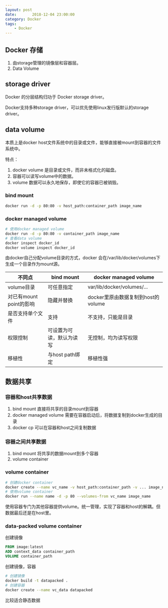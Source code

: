 ```yaml
---
layout: post
date:       2018-12-04 23:00:00
category: Docker
tags:
    - Docker
---
```


## Docker 存储

1. 由storage管理的镜像层和容器层。
2. Data Volume



## storage driver

Docker 的分层结构归功于 Docker storage driver。

Docker支持多种storage driver，可以优先使用linux发行版默认的storage driver。



## data volume

本质上是docker host文件系统中的目录或文件，能够直接被mount到容器的文件系统中。

特点：

1. docker volume 是目录或文件，而非未格式化的磁盘。
2. 容器可以读写volume中的数据。
3. volume 数据可以永久地保存，即使它的容器已被销毁。



### bind mount

```bash
docker run -d -p 80:80 -v host_path:container_path image_name
```

### docker managed volume

```bash
# 使用docker managed volume
docker run -d -p 80:80 -v container_path image_name
# 查看data volume
docker inspect docker_id
docker volume inspect docker_id
```

由docker自己分配volume目录的方式，docker 会在/var/lib/docker/volumes下生成一个目录作为mount源。

| 不同点                  | bind mount               | docker managed volume              |
| ----------------------- | ------------------------ | ---------------------------------- |
| volume目录              | 可任意指定               | var/lib/docker/volumes/...         |
| 对已有mount point的影响 | 隐藏并替换               | docker里原由数据复制到host的volume |
| 是否支持单个文件        | 支持                     | 不支持，只能是目录                 |
| 权限控制                | 可设置为可读，默认为读写 | 无控制，均为读写权限               |
| 移植性                  | 与host path绑定          | 移植性强                           |

## 数据共享

### 容器和host共享数据

1. bind mount 直接将共享的目录mount到容器
2. docker managed volume 需要在容器启动后，将数据复制到docker生成的目录
3. docker cp 可以在容器和host之间复制数据

### 容器之间共享数据

1. bind mount 将共享的数据mount到多个容器
2. volume container

### volume container

```bash
# 创建docker container
docker create --name vc_name -v host_path:container_path -v ... image_name
# 使用volume container
docker run --name name -d -p 80 --volumes-from vc_name image_name
```

使用容器专门为其他容器提供volume。统一管理，实现了容器和host的解耦。但数据最后还是在host里。

### data-packed volume container

创建镜像

```dockerfile
FROM image:latest
ADD context_data container_path
VOLUME container_path
```

创建镜像，容器

```bash
# 创建镜像
docker build -t datapacked .
# 创建容器
docker create --name vc_data datapacked
```

比较适合静态数据